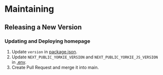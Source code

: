 # Maintaining

## Releasing a New Version

### Updating and Deploying homepage

1. Update `version` in [package.json](https://github.com/yorkie-team/yorkie-team.github.io/blob/main/package.json#L36).
2. Update `NEXT_PUBLIC_YORKIE_VERSION` and `NEXT_PUBLIC_YORKIE_JS_VERSION` in [.env](https://github.com/yorkie-team/yorkie-team.github.io/blob/34e382b81029c8cfb865bc549bdfe8a4cdd884b8/.env#L2-L3).
3. Create Pull Request and merge it into main.